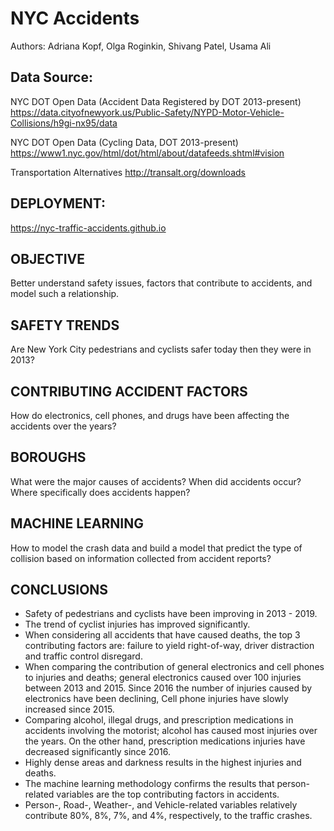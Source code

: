 # NYC Accidents
Authors:
Adriana Kopf, Olga Roginkin, Shivang Patel, Usama Ali

## Data Source:
NYC DOT Open Data (Accident Data Registered by DOT 2013-present)
https://data.cityofnewyork.us/Public-Safety/NYPD-Motor-Vehicle-Collisions/h9gi-nx95/data

NYC DOT Open Data (Cycling Data, DOT 2013-present) 
https://www1.nyc.gov/html/dot/html/about/datafeeds.shtml#vision

Transportation Alternatives
http://transalt.org/downloads


## DEPLOYMENT:
https://nyc-traffic-accidents.github.io

## OBJECTIVE
Better understand safety issues, factors that contribute to accidents, and model such a relationship.

## SAFETY TRENDS
Are New York City pedestrians and cyclists safer today then they were in 2013?

## CONTRIBUTING ACCIDENT FACTORS
How do electronics, cell phones, and drugs have been affecting the accidents over the years?

## BOROUGHS
What were the major causes of accidents?
When did accidents occur?
Where specifically does accidents happen?

## MACHINE LEARNING
How to model the crash data and build a model that predict the type of collision based on information collected from accident reports?

## CONCLUSIONS
* Safety of pedestrians and cyclists have been improving in 2013 - 2019. 
* The trend of cyclist injuries has improved significantly.
* When considering all accidents that have caused deaths, the top 3 contributing factors are: failure to yield right-of-way, driver distraction and traffic control disregard.
* When comparing the contribution of general electronics and cell phones to injuries and deaths; general electronics caused over 100 injuries between 2013 and 2015. Since 2016 the number of injuries caused by electronics  have been declining, Cell phone injuries have slowly increased since 2015.
* Comparing alcohol, illegal drugs, and prescription medications in accidents involving the motorist; alcohol has caused most injuries over the years.  On the other hand, prescription medications injuries have decreased significantly since 2016.
* Highly dense areas and darkness results in the highest injuries and deaths.
* The machine learning methodology confirms the results that person-related variables are the top contributing factors in accidents. 
* Person-, Road-, Weather-, and Vehicle-related variables relatively contribute 80%, 8%, 7%, and 4%, respectively, to the traffic crashes.




